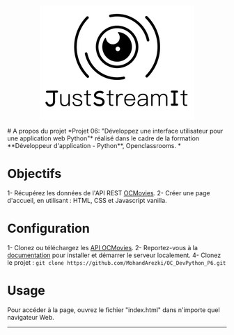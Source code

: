 <p align="center">
  <img src="./assets/images/logo_black.png">
</p>
# A propos du projet
*Projet 06: "Développez une interface utilisateur pour une application web Python"* réalisé dans le cadre de la formation  **Développeur d'application - Python**, Openclassrooms.
*

# Objectifs

1- Récupérez les données de l'API REST [OCMovies](https://github.com/OpenClassrooms-Student-Center/OCMovies-API-EN-FR). 
2- Créer une page d'accueil, en utilisant  : HTML, CSS et Javascript vanilla.

# Configuration

1- Clonez ou téléchargez les [API OCMovies](https://github.com/OpenClassrooms-Student-Center/OCMovies-API-EN-FR).
2- Reportez-vous à la [documentation](https://github.com/OpenClassrooms-Student-Center/OCMovies-API-EN-FR#option-2-installation-and-execution-without-pipenv-using-venv-and-pip ) pour installer et démarrer le serveur localement.
4- Clonez le projet :
`git clone https://github.com/MohandArezki/OC_DevPython_P6.git`

# Usage

Pour accéder à la page, ouvrez le fichier "index.html" dans n'importe quel navigateur Web.

---
